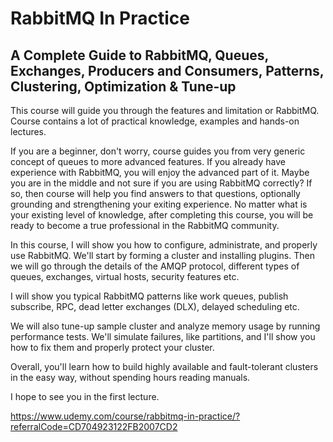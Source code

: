 # RabbitMQ In Practice

## A Complete Guide to RabbitMQ, Queues, Exchanges, Producers and Consumers, Patterns, Clustering, Optimization & Tune-up

This course will guide you through the features and limitation or RabbitMQ. Course contains a lot of practical knowledge, examples and hands-on lectures. 

If you are a beginner, don't worry, course guides you from very generic concept of queues to more advanced features. If you already have experience with RabbitMQ, you will enjoy the advanced part of it. Maybe you are in the middle and not sure if you are using RabbitMQ correctly? If so, then course will help you find answers to that questions, optionally grounding and strengthening your exiting experience. No matter what is your existing level of knowledge, after completing this course, you will be ready to become a true professional in the RabbitMQ community.

In this course, I will show you how to configure, administrate, and properly use RabbitMQ. We'll start by forming a cluster and installing plugins. Then we will go through the details of the AMQP protocol, different types of queues, exchanges, virtual hosts, security features etc.

I will show you typical RabbitMQ patterns like work queues, publish subscribe, RPC, dead letter exchanges (DLX), delayed scheduling etc. 

We will also tune-up sample cluster and analyze memory usage by running performance tests. We'll simulate failures, like partitions, and I'll show you how to fix them and properly protect your cluster. 

Overall, you'll learn how to build highly available and fault-tolerant clusters in the easy way, without spending hours reading manuals.

I hope to see you in the first lecture.

https://www.udemy.com/course/rabbitmq-in-practice/?referralCode=CD704923122FB2007CD2
